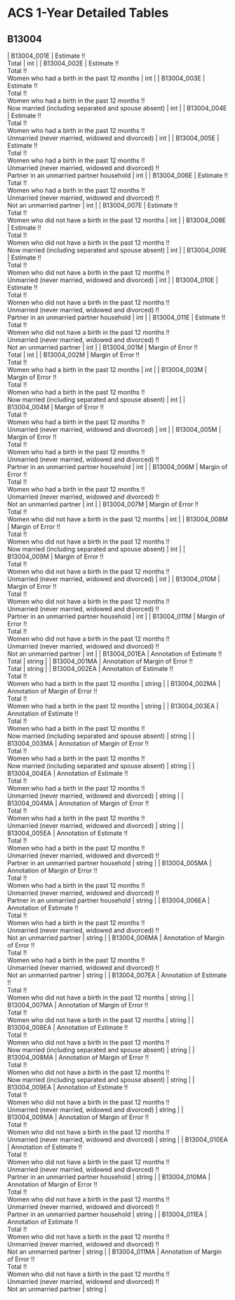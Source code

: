 # ACS 1-Year Detailed Tables

## B13004

| B13004_001E | Estimate !!<br>Total | int |
| B13004_002E | Estimate !!<br>Total !!<br>Women who had a birth in the past 12 months | int |
| B13004_003E | Estimate !!<br>Total !!<br>Women who had a birth in the past 12 months !!<br>Now married (including separated and spouse absent) | int |
| B13004_004E | Estimate !!<br>Total !!<br>Women who had a birth in the past 12 months !!<br>Unmarried (never married, widowed and divorced) | int |
| B13004_005E | Estimate !!<br>Total !!<br>Women who had a birth in the past 12 months !!<br>Unmarried (never married, widowed and divorced) !!<br>Partner in an unmarried partner household | int |
| B13004_006E | Estimate !!<br>Total !!<br>Women who had a birth in the past 12 months !!<br>Unmarried (never married, widowed and divorced) !!<br>Not an unmarried partner | int |
| B13004_007E | Estimate !!<br>Total !!<br>Women who did not have a birth in the past 12 months | int |
| B13004_008E | Estimate !!<br>Total !!<br>Women who did not have a birth in the past 12 months !!<br>Now married (including separated and spouse absent) | int |
| B13004_009E | Estimate !!<br>Total !!<br>Women who did not have a birth in the past 12 months !!<br>Unmarried (never married, widowed and divorced) | int |
| B13004_010E | Estimate !!<br>Total !!<br>Women who did not have a birth in the past 12 months !!<br>Unmarried (never married, widowed and divorced) !!<br>Partner in an unmarried partner household | int |
| B13004_011E | Estimate !!<br>Total !!<br>Women who did not have a birth in the past 12 months !!<br>Unmarried (never married, widowed and divorced) !!<br>Not an unmarried partner | int |
| B13004_001M | Margin of Error !!<br>Total | int |
| B13004_002M | Margin of Error !!<br>Total !!<br>Women who had a birth in the past 12 months | int |
| B13004_003M | Margin of Error !!<br>Total !!<br>Women who had a birth in the past 12 months !!<br>Now married (including separated and spouse absent) | int |
| B13004_004M | Margin of Error !!<br>Total !!<br>Women who had a birth in the past 12 months !!<br>Unmarried (never married, widowed and divorced) | int |
| B13004_005M | Margin of Error !!<br>Total !!<br>Women who had a birth in the past 12 months !!<br>Unmarried (never married, widowed and divorced) !!<br>Partner in an unmarried partner household | int |
| B13004_006M | Margin of Error !!<br>Total !!<br>Women who had a birth in the past 12 months !!<br>Unmarried (never married, widowed and divorced) !!<br>Not an unmarried partner | int |
| B13004_007M | Margin of Error !!<br>Total !!<br>Women who did not have a birth in the past 12 months | int |
| B13004_008M | Margin of Error !!<br>Total !!<br>Women who did not have a birth in the past 12 months !!<br>Now married (including separated and spouse absent) | int |
| B13004_009M | Margin of Error !!<br>Total !!<br>Women who did not have a birth in the past 12 months !!<br>Unmarried (never married, widowed and divorced) | int |
| B13004_010M | Margin of Error !!<br>Total !!<br>Women who did not have a birth in the past 12 months !!<br>Unmarried (never married, widowed and divorced) !!<br>Partner in an unmarried partner household | int |
| B13004_011M | Margin of Error !!<br>Total !!<br>Women who did not have a birth in the past 12 months !!<br>Unmarried (never married, widowed and divorced) !!<br>Not an unmarried partner | int |
| B13004_001EA | Annotation of Estimate !!<br>Total | string |
| B13004_001MA | Annotation of Margin of Error !!<br>Total | string |
| B13004_002EA | Annotation of Estimate !!<br>Total !!<br>Women who had a birth in the past 12 months | string |
| B13004_002MA | Annotation of Margin of Error !!<br>Total !!<br>Women who had a birth in the past 12 months | string |
| B13004_003EA | Annotation of Estimate !!<br>Total !!<br>Women who had a birth in the past 12 months !!<br>Now married (including separated and spouse absent) | string |
| B13004_003MA | Annotation of Margin of Error !!<br>Total !!<br>Women who had a birth in the past 12 months !!<br>Now married (including separated and spouse absent) | string |
| B13004_004EA | Annotation of Estimate !!<br>Total !!<br>Women who had a birth in the past 12 months !!<br>Unmarried (never married, widowed and divorced) | string |
| B13004_004MA | Annotation of Margin of Error !!<br>Total !!<br>Women who had a birth in the past 12 months !!<br>Unmarried (never married, widowed and divorced) | string |
| B13004_005EA | Annotation of Estimate !!<br>Total !!<br>Women who had a birth in the past 12 months !!<br>Unmarried (never married, widowed and divorced) !!<br>Partner in an unmarried partner household | string |
| B13004_005MA | Annotation of Margin of Error !!<br>Total !!<br>Women who had a birth in the past 12 months !!<br>Unmarried (never married, widowed and divorced) !!<br>Partner in an unmarried partner household | string |
| B13004_006EA | Annotation of Estimate !!<br>Total !!<br>Women who had a birth in the past 12 months !!<br>Unmarried (never married, widowed and divorced) !!<br>Not an unmarried partner | string |
| B13004_006MA | Annotation of Margin of Error !!<br>Total !!<br>Women who had a birth in the past 12 months !!<br>Unmarried (never married, widowed and divorced) !!<br>Not an unmarried partner | string |
| B13004_007EA | Annotation of Estimate !!<br>Total !!<br>Women who did not have a birth in the past 12 months | string |
| B13004_007MA | Annotation of Margin of Error !!<br>Total !!<br>Women who did not have a birth in the past 12 months | string |
| B13004_008EA | Annotation of Estimate !!<br>Total !!<br>Women who did not have a birth in the past 12 months !!<br>Now married (including separated and spouse absent) | string |
| B13004_008MA | Annotation of Margin of Error !!<br>Total !!<br>Women who did not have a birth in the past 12 months !!<br>Now married (including separated and spouse absent) | string |
| B13004_009EA | Annotation of Estimate !!<br>Total !!<br>Women who did not have a birth in the past 12 months !!<br>Unmarried (never married, widowed and divorced) | string |
| B13004_009MA | Annotation of Margin of Error !!<br>Total !!<br>Women who did not have a birth in the past 12 months !!<br>Unmarried (never married, widowed and divorced) | string |
| B13004_010EA | Annotation of Estimate !!<br>Total !!<br>Women who did not have a birth in the past 12 months !!<br>Unmarried (never married, widowed and divorced) !!<br>Partner in an unmarried partner household | string |
| B13004_010MA | Annotation of Margin of Error !!<br>Total !!<br>Women who did not have a birth in the past 12 months !!<br>Unmarried (never married, widowed and divorced) !!<br>Partner in an unmarried partner household | string |
| B13004_011EA | Annotation of Estimate !!<br>Total !!<br>Women who did not have a birth in the past 12 months !!<br>Unmarried (never married, widowed and divorced) !!<br>Not an unmarried partner | string |
| B13004_011MA | Annotation of Margin of Error !!<br>Total !!<br>Women who did not have a birth in the past 12 months !!<br>Unmarried (never married, widowed and divorced) !!<br>Not an unmarried partner | string |

